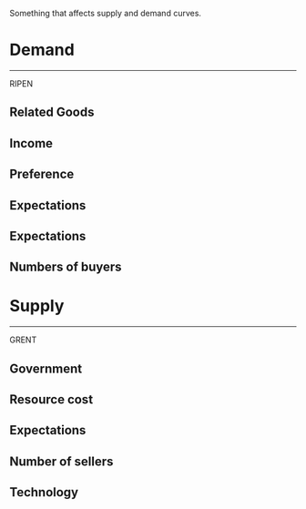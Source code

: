 Something that affects supply and demand curves.

# Demand
---
RIPEN
## Related Goods


## Income


## Preference


## Expectations


## Expectations


## Numbers of buyers


# Supply
---
GRENT
## Government


## Resource cost


## Expectations


## Number of sellers


## Technology